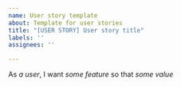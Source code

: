 ```yaml
---
name: User story template
about: Template for user stories
title: "[USER STORY] User story title"
labels: ''
assignees: ''

---
```


As *a user*, I want *some feature* so that *some value*
